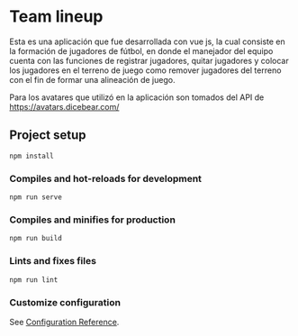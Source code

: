 # Team lineup

Esta es una aplicación que fue desarrollada con vue js, la cual consiste en la formación de jugadores de fútbol, en donde el manejador del equipo cuenta con las funciones de registrar jugadores, quitar jugadores y colocar los jugadores en el terreno de juego como remover jugadores del terreno con el fin de formar una alineación de juego.

Para los avatares que utilizó en la aplicación son tomados del API de 
https://avatars.dicebear.com/


## Project setup
```
npm install
```

### Compiles and hot-reloads for development
```
npm run serve
```

### Compiles and minifies for production
```
npm run build
```

### Lints and fixes files
```
npm run lint
```

### Customize configuration
See [Configuration Reference](https://cli.vuejs.org/config/).
